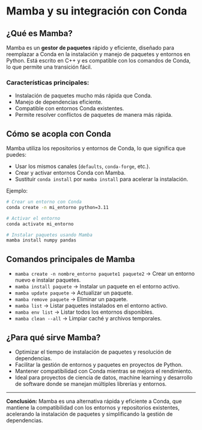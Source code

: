# Mamba y su integración con Conda

## ¿Qué es Mamba?

Mamba es un **gestor de paquetes** rápido y eficiente, diseñado para reemplazar a Conda en la instalación y manejo de paquetes y entornos en Python. Está escrito en C++ y es compatible con los comandos de Conda, lo que permite una transición fácil.

### Características principales:

- Instalación de paquetes mucho más rápida que Conda.
- Manejo de dependencias eficiente.
- Compatible con entornos Conda existentes.
- Permite resolver conflictos de paquetes de manera más rápida.

## Cómo se acopla con Conda

Mamba utiliza los repositorios y entornos de Conda, lo que significa que puedes:

- Usar los mismos canales (`defaults`, `conda-forge`, etc.).
- Crear y activar entornos Conda con Mamba.
- Sustituir `conda install` por `mamba install` para acelerar la instalación.

Ejemplo:

```bash
# Crear un entorno con Conda
conda create -n mi_entorno python=3.11

# Activar el entorno
conda activate mi_entorno

# Instalar paquetes usando Mamba
mamba install numpy pandas
```

## Comandos principales de Mamba

- `mamba create -n nombre_entorno paquete1 paquete2` → Crear un entorno nuevo e instalar paquetes.
- `mamba install paquete` → Instalar un paquete en el entorno activo.
- `mamba update paquete` → Actualizar un paquete.
- `mamba remove paquete` → Eliminar un paquete.
- `mamba list` → Listar paquetes instalados en el entorno activo.
- `mamba env list` → Listar todos los entornos disponibles.
- `mamba clean --all` → Limpiar caché y archivos temporales.

## ¿Para qué sirve Mamba?

- Optimizar el tiempo de instalación de paquetes y resolución de dependencias.
- Facilitar la gestión de entornos y paquetes en proyectos de Python.
- Mantener compatibilidad con Conda mientras se mejora el rendimiento.
- Ideal para proyectos de ciencia de datos, machine learning y desarrollo de software donde se manejan múltiples librerías y entornos.

---

**Conclusión:** Mamba es una alternativa rápida y eficiente a Conda, que mantiene la compatibilidad con los entornos y repositorios existentes, acelerando la instalación de paquetes y simplificando la gestión de dependencias.



